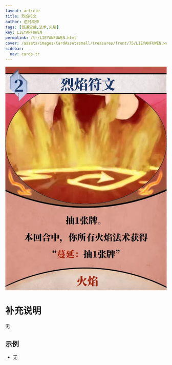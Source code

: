 ```yaml
---
layout: article
title: 烈焰符文
author: 逆时巫师
tags: [普通宝藏,法术,火焰]
key: LIEYANFUWEN
permalink: /tr/LIEYANFUWEN.html
cover: /assets/images/CardAssetssmall/treasures/front/75/LIEYANFUWEN.webp
sidebar:
  nav: cards-tr
---
```

![](/assets/images/CardAssets/treasures/front/75/LIEYANFUWEN.webp)

# 补充说明

无

## 示例

* 无